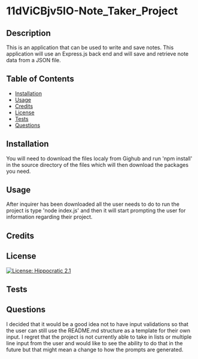 # 11dViCBjv5IO-Note_Taker_Project

## Description
    
This is an application that can be used to write and save notes. This application will use an Express.js back end and will save and retrieve note data from a JSON file.
    
## Table of Contents
    
* [Installation](#installation)
* [Usage](#usage)
* [Credits](#credits)
* [License](#license)
* [Tests](#tests)
* [Questions](#questions)
    
## Installation
    
You will need to download the files localy from Gighub and run 'npm install' in the source directory of the files which will then download the packages you need.
    
## Usage
    
After inquirer has been downloaded all the user needs to do to run the project is type 'node index.js' and then it will start prompting the user for information regarding their project.
    
## Credits
    

    
## License
    
[![License: Hippocratic 2.1](https://img.shields.io/badge/License-Hippocratic_2.1-lightgrey.svg)](https://firstdonoharm.dev)
    
## Tests
    

    
## Questions
    
I decided that it would be a good idea not to have input validations so that the user can still use the README.md structure as a template for their own input. I regret that the project is not currently able to take in lists or multiple line input from the user and would like to see the ability to do that in the future but that might mean a change to how the prompts are generated.